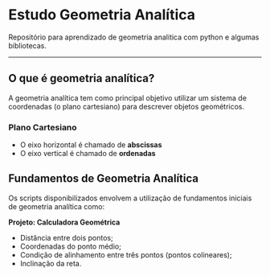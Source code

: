 # Estudo Geometria Analítica
Repositório para aprendizado de geometria analitica com python e algumas bibliotecas.

---
## O que é geometria analítica?
A geometria analítica tem como principal objetivo utilizar um sistema de coordenadas (o plano cartesiano) para descrever objetos geométricos.

### Plano Cartesiano
- O eixo horizontal é chamado de **abscissas**
- O eixo vertical é chamado de **ordenadas**

## Fundamentos de Geometria Analítica
Os scripts disponibilizados envolvem a utilização de fundamentos iniciais de geometria analítica como:

**Projeto: Calculadora Geométrica**
- Distância entre dois pontos;
- Coordenadas do ponto médio;
- Condição de alinhamento entre três pontos (pontos colineares);
- Inclinação da reta.

